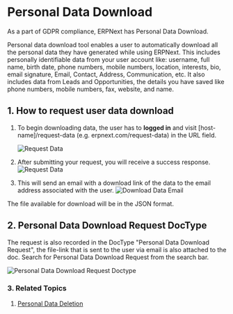 <!--add breadcrumbs-->

# Personal Data Download

As a part of GDPR compliance, ERPNext has Personal Data Download.

Personal data download tool enables a user to automatically download all the personal data they have generated while using ERPNext. This includes personally identifiable data from your user account like: username, full name, birth date, phone numbers, mobile numbers, location, interests, bio, email signature, Email, Contact, Address, Communication, etc. It also includes data from Leads and Opportunities, the details you have saved like phone numbers, mobile numbers, fax, website, and name.

## 1. How to request user data download

1. To begin downloading data, the user has to **logged in** and visit [host-name]/request-data (e.g. erpnext.com/request-data) in the URL field.

    <img class="screenshot" alt="Request Data" src="{{docs_base_url}}/assets/img/setup/personal-data-download-request/request-data-webform.png">

2. After submitting your request, you will receive a success response.
    <img class="screenshot" alt="Request Data" src="{{docs_base_url}}/assets/img/setup/personal-data-download-request/download-request-succes.png">

3. This will send an email with a download link of the data to the email address associated with the user.
    <img class="screenshot" alt="Download Data Email" src="{{docs_base_url}}/assets/img/setup/personal-data-download-request/download-data-email.png">

The file available for download will be in the JSON format.

## 2. Personal Data Download Request DocType

The request is also recorded in the DocType "Personal Data Download Request", the file-link that is sent to the user via email is also attached to the doc. Search for Personal Data Download Request from the search bar.

<img class="screenshot" alt="Personal Data Download Request Doctype" src="{{docs_base_url}}/assets/img/setup/personal-data-download-request/personal-data-download-request-doctype.png">

### 3. Related Topics
1. [Personal Data Deletion](/docs/v12/user/manual/en/setting-up/personal-data-deletion)
